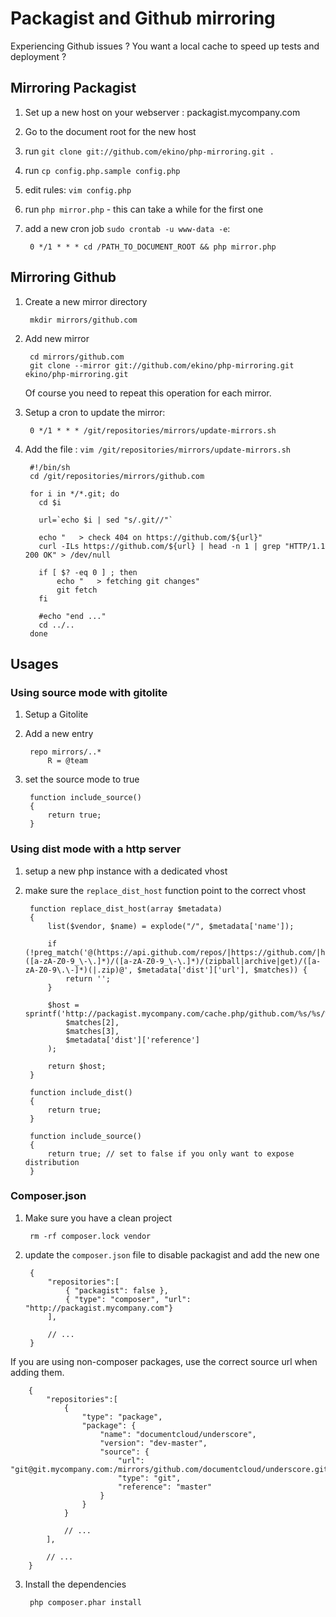 Packagist and Github mirroring
==============================

Experiencing Github issues ? You want a local cache to speed up tests and deployment ?


Mirroring Packagist
-------------------

1. Set up a new host on your webserver : packagist.mycompany.com

2. Go to the document root for the new host

3. run `git clone git://github.com/ekino/php-mirroring.git .`

4. run `cp config.php.sample config.php`

5. edit rules: `vim config.php`

6. run `php mirror.php` - this can take a while for the first one

7. add a new cron job `sudo crontab -u www-data -e`:

        0 */1 * * * cd /PATH_TO_DOCUMENT_ROOT && php mirror.php

Mirroring Github
----------------

1. Create a new mirror directory

        mkdir mirrors/github.com

2. Add new mirror

        cd mirrors/github.com
        git clone --mirror git://github.com/ekino/php-mirroring.git ekino/php-mirroring.git

    Of course you need to repeat this operation for each mirror.

3. Setup a cron to update the mirror:

        0 */1 * * * /git/repositories/mirrors/update-mirrors.sh

4. Add the file : `vim /git/repositories/mirrors/update-mirrors.sh`

        #!/bin/sh
        cd /git/repositories/mirrors/github.com

        for i in */*.git; do
          cd $i

          url=`echo $i | sed "s/.git//"`

          echo "   > check 404 on https://github.com/${url}"
          curl -ILs https://github.com/${url} | head -n 1 | grep "HTTP/1.1 200 OK" > /dev/null

          if [ $? -eq 0 ] ; then
              echo "   > fetching git changes"
              git fetch
          fi

          #echo "end ..."
          cd ../..
        done


Usages
------

### Using source mode with gitolite

1. Setup a Gitolite

2. Add a new entry

        repo mirrors/..*
            R = @team

3. set the source mode to true

        function include_source() 
        {
            return true;
        }

### Using dist mode with a http server

1. setup a new php instance with a dedicated vhost

2. make sure the ``replace_dist_host`` function point to the correct vhost

        function replace_dist_host(array $metadata)
        {
            list($vendor, $name) = explode("/", $metadata['name']);

            if (!preg_match('@(https://api.github.com/repos/|https://github.com/|https://bitbucket.org)([a-zA-Z0-9_\-\.]*)/([a-zA-Z0-9_\-\.]*)/(zipball|archive|get)/([a-zA-Z0-9\.\-]*)(|.zip)@', $metadata['dist']['url'], $matches)) {
                return '';
            }

            $host = sprintf('http://packagist.mycompany.com/cache.php/github.com/%s/%s/%s.zip',
                $matches[2],
                $matches[3],
                $metadata['dist']['reference']
            );

            return $host;
        }

        function include_dist() 
        {
            return true;
        }

        function include_source() 
        {
            return true; // set to false if you only want to expose distribution
        }

### Composer.json


1. Make sure you have a clean project

        rm -rf composer.lock vendor

2. update the ``composer.json`` file to disable packagist and add the new one

        {
            "repositories":[
                { "packagist": false },
                { "type": "composer", "url": "http://packagist.mycompany.com"}
            ],
            
            // ...
        }

  If you are using non-composer packages, use the correct source url when adding them.

        {
            "repositories":[
                {
                    "type": "package",
                    "package": {
                        "name": "documentcloud/underscore",
                        "version": "dev-master",
                        "source": {
                            "url": "git@git.mycompany.com:/mirrors/github.com/documentcloud/underscore.git",
                            "type": "git",
                            "reference": "master"
                        }
                    }
                }
                
                // ...
            ],
            
            // ...
        }


3. Install the dependencies

        php composer.phar install

